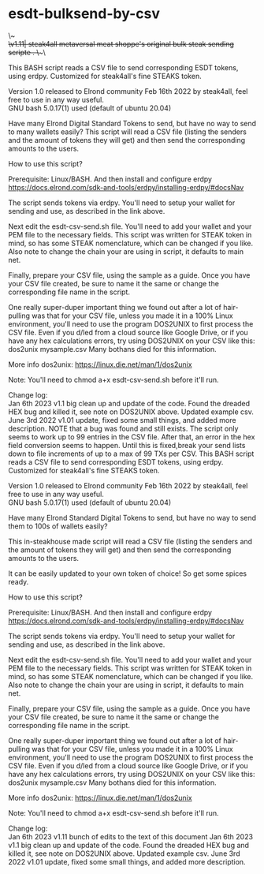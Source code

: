 # esdt-bulksend-by-csv 

\\~~~~~\
\\v1.11| steak4all metaversal meat shoppe's original bulk steak sending scripte . 
\\~~~~~\

This BASH script reads a CSV file to send corresponding ESDT tokens, using erdpy.  Customized for steak4all's fine STEAKS token.  

Version 1.0 released to Elrond community Feb 16th 2022 by steak4all, feel free to use in any way useful.  
GNU bash 5.0.17(1) used (default of ubuntu 20.04) 

Have many Elrond Digital Standard Tokens to send, but have no way to send to many wallets easily?  This script will read a CSV file (listing the senders and the amount of tokens they will get) and then send the corresponding amounts to the users. 

How to use this script? 

Prerequisite: Linux/BASH.  And then install and configure erdpy https://docs.elrond.com/sdk-and-tools/erdpy/installing-erdpy/#docsNav

The script sends tokens via erdpy. You'll need to setup your wallet for sending and use, as described in the link above. 

Next edit the esdt-csv-send.sh file. You'll need to add your wallet and your PEM file to the necessary fields. This script was written for STEAK token in mind, so has some STEAK
nomenclature, which can be changed if you like. Also note to change the chain your are using in script, it defaults to main net. 

Finally, prepare your CSV file, using the sample as a guide. Once you have your CSV file created, be sure to name it the same or change the corresponding file name in the script.

One really super-duper important thing we found out after a lot of hair-pulling was that for your CSV file, unless you made it in a 100% Linux environment, you'll need to use the program DOS2UNIX to
first process the CSV file. Even if you d/led from a cloud source like Google Drive, or if you have any hex calculations errors, try using DOS2UNIX on your CSV like this: 
dos2unix mysample.csv 
Many bothans died for this information. 

More info dos2unix: https://linux.die.net/man/1/dos2unix

Note: 
You'll need to 
chmod a+x esdt-csv-send.sh
before it'll run.

Change log:  
Jan 6th 2023 v1.1 big clean up and update of the code. Found the dreaded HEX bug and killed it, see note on DOS2UNIX above. Updated example csv. 
June 3rd 2022  v1.01 update, fixed some small things, and added more description.  NOTE that a bug was found and still exists.  The script only seems to work up to 99 entries in the CSV file.  After that, an error in the hex field conversion seems to happen. 
Until this is fixed,break your send lists down to file increments of up to a max of 99 TXs per CSV.
This BASH script reads a CSV file to send corresponding ESDT tokens, using erdpy.  Customized for steak4all's fine STEAKS token.  

Version 1.0 released to Elrond community Feb 16th 2022 by steak4all, feel free to use in any way useful.  
GNU bash 5.0.17(1) used (default of ubuntu 20.04) 

Have many Elrond Standard Digital Tokens to send, but have no way to send them to 100s of wallets easily?  

This in-steakhouse made script will read a CSV file (listing the senders and the amount of tokens they will get) and then send the corresponding amounts to the users. 

It can be easily updated to your own token of choice! So get some spices ready. 

How to use this script? 

Prerequisite: Linux/BASH.  And then install and configure erdpy https://docs.elrond.com/sdk-and-tools/erdpy/installing-erdpy/#docsNav

The script sends tokens via erdpy. You'll need to setup your wallet for sending and use, as described in the link above. 

Next edit the esdt-csv-send.sh file. You'll need to add your wallet and your PEM file to the necessary fields. This script was written for STEAK token in mind, so has some STEAK
nomenclature, which can be changed if you like. Also note to change the chain your are using in script, it defaults to main net. 

Finally, prepare your CSV file, using the sample as a guide. Once you have your CSV file created, be sure to name it the same or change the corresponding file name in the script.

One really super-duper important thing we found out after a lot of hair-pulling was that for your CSV file, unless you made it in a 100% Linux environment, you'll need to use the program DOS2UNIX to
first process the CSV file. Even if you d/led from a cloud source like Google Drive, or if you have any hex calculations errors, try using DOS2UNIX on your CSV like this: 
dos2unix mysample.csv 
Many bothans died for this information. 

More info dos2unix: https://linux.die.net/man/1/dos2unix

Note: 
You'll need to 
chmod a+x esdt-csv-send.sh
before it'll run.

Change log:  
Jan 6th 2023 v1.11 bunch of edits to the text of this document 
Jan 6th 2023 v1.1 big clean up and update of the code. Found the dreaded HEX bug and killed it, see note on DOS2UNIX above. Updated example csv. 
June 3rd 2022  v1.01 update, fixed some small things, and added more description. 